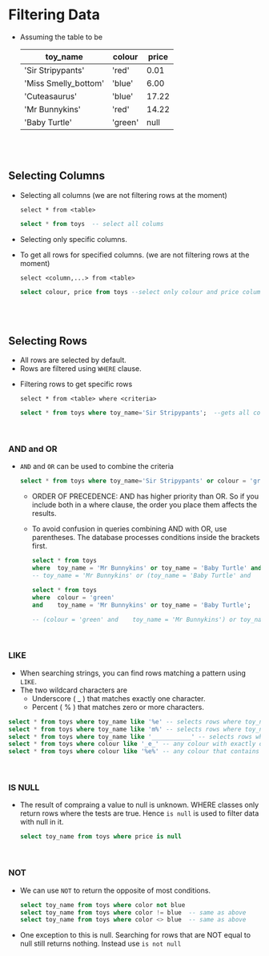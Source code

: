 # Filtering Data

- Assuming the table to be

  | toy_name             | colour  | price |
  | -------------------- | ------- | ----- |
  | 'Sir Stripypants'    | 'red'   | 0.01  |
  | 'Miss Smelly_bottom' | 'blue'  | 6.00  |
  | 'Cuteasaurus'        | 'blue'  | 17.22 |
  | 'Mr Bunnykins'       | 'red'   | 14.22 |
  | 'Baby Turtle'        | 'green' | null  |

<br>
<br>

## Selecting Columns

- Selecting all columns (we are not filtering rows at the moment)

  ```
  select * from <table>
  ```

  ```sql
  select * from toys  -- select all colums
  ```

- Selecting only specific columns.

* To get all rows for specified columns. (we are not filtering rows at the moment)

  ```
  select <column,...> from <table>
  ```

  ```sql
  select colour, price from toys --select only colour and price colums
  ```

<br>
<br>

## Selecting Rows

- All rows are selected by default.
- Rows are filtered using `WHERE` clause.

* Filtering rows to get specific rows

  ```
  select * from <table> where <criteria>
  ```

  ```sql
  select * from toys where toy_name='Sir Stripypants';  --gets all columns for rows with the given criteria
  ```

<br>

### AND and OR

- `AND` and `OR` can be used to combine the criteria

  ```sql
  select * from toys where toy_name='Sir Stripypants' or colour = 'green';
  ```

  - ORDER OF PRECEDENCE: AND has higher priority than OR. So if you include both in a where clause, the order you place them affects the results.
  - To avoid confusion in queries combining AND with OR, use parentheses. The database processes conditions inside the brackets first.

    ```sql
    select * from toys
    where  toy_name = 'Mr Bunnykins' or toy_name = 'Baby Turtle' and    colour = 'green';
    -- toy_name = 'Mr Bunnykins' or (toy_name = 'Baby Turtle' and    colour = 'green')
    ```

    ```sql
    select * from toys
    where  colour = 'green'
    and    toy_name = 'Mr Bunnykins' or toy_name = 'Baby Turtle';

    -- (colour = 'green' and    toy_name = 'Mr Bunnykins') or toy_name = 'Baby Turtle'
    ```

<br>

### LIKE

- When searching strings, you can find rows matching a pattern using `LIKE`.
- The two wildcard characters are
  - Underscore ( \_ ) that matches exactly one character.
  - Percent ( % ) that matches zero or more characters.

```sql
select * from toys where toy_name like '%e' -- selects rows where toy_name ends with the letter e.
select * from toys where toy_name like 'm%' -- selects rows where toy_name starts with the letter m.
select * from toys where toy_name like '___________' -- selects rows where toy_name is exactly 11 letters.
select * from toys where colour like '_e_' -- any colour with exactly one character either side of e (red).
select * from toys where colour like '%e%' -- any colour that contains e anywhere in the string (red, blue, green)
```

<br>

### IS NULL

- The result of compraing a value to null is unknown. WHERE classes only return rows where the tests are true. Hence `is null` is used to filter data with null in it.

  ```sql
  select toy_name from toys where price is null
  ```

<br>

### NOT

- We can use `NOT` to return the opposite of most conditions.

  ```sql
  select toy_name from toys where color not blue
  select toy_name from toys where color != blue  -- same as above
  select toy_name from toys where color <> blue  -- same as above
  ```

- One exception to this is null. Searching for rows that are NOT equal to null still returns nothing. Instead use `is not null`
